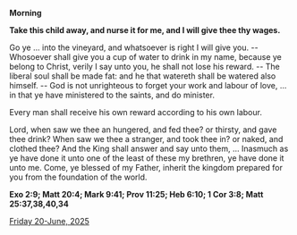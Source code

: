 **Morning**

**Take this child away, and nurse it for me, and I will give thee thy wages.**
 
Go ye ... into the vineyard, and whatsoever is right I will give you. -- Whosoever shall give you a cup of water to drink in my name, because ye belong to Christ, verily I say unto you, he shall not lose his reward. -- The liberal soul shall be made fat: and he that watereth shall be watered also himself. -- God is not unrighteous to forget your work and labour of love, ... in that ye have ministered to the saints, and do minister.
 
Every man shall receive his own reward according to his own labour.
 
Lord, when saw we thee an hungered, and fed thee? or thirsty, and gave thee drink? When saw we thee a stranger, and took thee in? or naked, and clothed thee? And the King shall answer and say unto them, ... Inasmuch as ye have done it unto one of the least of these my brethren, ye have done it unto me. Come, ye blessed of my Father, inherit the kingdom prepared for you from the foundation of the world.  

**Exo 2:9; Matt 20:4; Mark 9:41; Prov 11:25; Heb 6:10; 1 Cor 3:8; Matt 25:37,38,40,34**

[Friday 20-June, 2025](https://t.me/daily_light)
